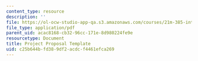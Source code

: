 ```yaml
---
content_type: resource
description: ''
file: https://ol-ocw-studio-app-qa.s3.amazonaws.com/courses/21m-385-interactive-music-systems-fall-2016/c25b644bfd389df2acdcf4461efca269_MIT21M_385F16_project-template.pdf
file_type: application/pdf
parent_uid: acac8168-cb32-96cc-171e-8d980224fe9e
resourcetype: Document
title: Project Proposal Template
uid: c25b644b-fd38-9df2-acdc-f4461efca269
---
```

